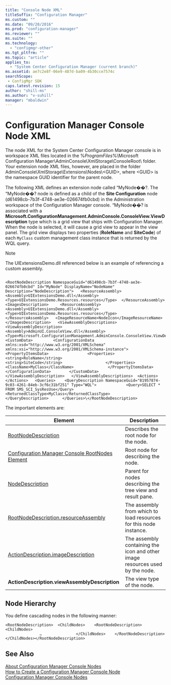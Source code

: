 ```yaml
---
title: "Console Node XML"
titleSuffix: "Configuration Manager"
ms.custom: ""
ms.date: "09/20/2016"
ms.prod: "configuration-manager"
ms.reviewer: ""
ms.suite: ""
ms.technology:
  - "configmgr-other"
ms.tgt_pltfrm: ""
ms.topic: "article"
applies_to:
  - "System Center Configuration Manager (current branch)"
ms.assetid: ae7c2e8f-06e9-487d-ba09-4b30cce7574csearchScope: - ConfigMgr SDK
caps.latest.revision: 15
author: "shill-ms"
ms.author: "v-suhill"
manager: "mbaldwin"
---
```

# Configuration Manager Console Node XML
The node XML for the System Center Configuration Manager console is in workspace XML files located in the %*ProgramFiles*%\Microsoft Configuration Manager\AdminConsole\XmlStorage\ConsoleRoot\ folder. Your extension node XML files, however, are placed in the folder AdminConsole\XmlStorage\Extensions\Nodes\\<GUID\>, where \<GUID> is the namespace GUID identifier for the parent node.  

 The following XML defines an extension node called “MyNode��?. The “MyNode��? node is defined as a child of the **Site Configuration** node (d61498cb-7b3f-4748-ae3e-026674fb0cbd) in the Administration workspace of the Configuration Manager console. “MyNode��? is associated with a **Microsoft.ConfigurationManagement.AdminConsole.ConsoleView.ViewDescription** type which is a grid view that ships with Configuration Manager. When the node is selected, it will cause a grid view to appear in the view panel. The grid view displays two properties (**RoleName** and **SiteCode**) of each `MyClass` custom management class instance that is returned by the WQL query.  

> [!NOTE]
>  The UIExtensionsDemo.dll referenced below is an example of referencing a custom assembly.  

```  

<RootNodeDescription NamespaceGuid="d61498cb-7b3f-4748-ae3e-026674fb0cbd" Id="MyNode" DisplayName="NodeName" Description="NodeDescription">   <ResourceAssembly>     <Assembly>UIExtensionsDemo.dll</Assembly>      <Type>UIExtensionsDemo.Resources.resources</Type>  </ResourceAssembly>  <ImagesDescription>     <ResourceAssembly>        <Assembly>UIExtensionsDemo.dll</Assembly>         <Type>UIExtensionsDemo.Resources.resources</Type>      </ResourceAssembly>   <ImageResourceName>NodeIcon</ImageResourceName>  </ImagesDescription>   <ViewAssemblyDescriptions>     <ViewAssemblyDescription>       <Assembly>AdminUI.ConsoleView.dll</Assembly>      <Type>Microsoft.ConfigurationManagement.AdminConsole.ConsoleView.ViewDescription</Type>      <CustomData>         <ConfigurationData xmlns:xsd="http://www.w3.org/2001/XMLSchema" xmlns:xsi="http://www.w3.org/2001/XMLSchema-instance">          <PropertyItemsData>                 <Properties>                      <string>RoleName</string>                      <string>SiteCode</string>                   </Properties>                     <ClassName>MyClass</ClassName>               </PropertyItemsData>           </ConfigurationData>        </CustomData>     </ViewAssemblyDescription>   </ViewAssemblyDescriptions>  <Actions>  </Actions>   <Queries>    <QueryDescription NamespaceGuid="81957874-9c03-4261-84eb-3cf6c31bf251" Type="WQL">             <Query>SELECT * FROM SMS_SCI_SysResUse</Query>                  <ReturnedClassType>MyClass</ReturnedClassType>        </QueryDescription>      </Queries>\</RootNodeDescription>  
```  

 The important elements are:  

|Element|Description|  
|-------------|-----------------|  
|[RootNodeDescription](https://msdn.microsoft.com/library/microsoft.configurationmanagement.adminconsole.schema.rootnodedescription.aspx)|Describes the root node for the node.|  
|[Configuration Manager Console RootNodes Element](../../../../develop/core/servers/console/console-rootnodes-element.md)|Root node for describing the node.|  
|[NodeDescription](https://msdn.microsoft.com/library/microsoft.configurationmanagement.adminconsole.schema.nodedescription.aspx)|Parent for nodes describing the tree view and result pane.|  
|[RootNodeDescription.resourceAssembly](https://msdn.microsoft.com/library/microsoft.configurationmanagement.adminconsole.schema.rootnodedescription.resourceassembly.aspx)|The assembly from which to load resources for this node instance.|  
|[ActionDescription.imageDescription](https://msdn.microsoft.com/library/microsoft.configurationmanagement.adminconsole.schema.actiondescription.imagedescription.aspx)|The assembly containing the icon and other image resources used by the node.|  
|**ActionDescription.viewAssemblyDescription**|The view type of the node.|  

## Node Hierarchy  
 You define cascading nodes in the following manner:  

```  
<RootNodeDescription>  <ChildNodes>    <RootNodeDescription>         <ChildNodes>  
               …               </ChildNodes>    </RootNodeDescription>  </ChildNodes></RootNodeDescription>  
```  

## See Also  
 [About Configuration Manager Console Nodes](../../../../develop/core/servers/console/about-configuration-manager-console-nodes.md)   
 [How to Create a Configuration Manager Console Node](../../../../develop/core/servers/console/how-to-create-a-configuration-manager-console-node.md)   
 [Configuration Manager Console Nodes](../../../../develop/core/servers/console/console-nodes.md)
